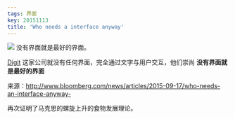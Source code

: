 ```yaml
---
tags: 界面
key: 20151113
title: 'Who needs a interface anyway'
---
```


![](http://assets.bwbx.io/images/iNxrjqVoJHTU/v1/1200x-1.jpg)
没有界面就是最好的界面。
<!--more-->
[Digit](https://digit.co) 这家公司就没有任何界面，完全通过文字与用户交互，他们崇尚 **没有界面就是最好的界面**

来源：http://www.bloomberg.com/news/articles/2015-09-17/who-needs-an-interface-anyway-

再次证明了马克思的螺旋上升的食物发展理论。